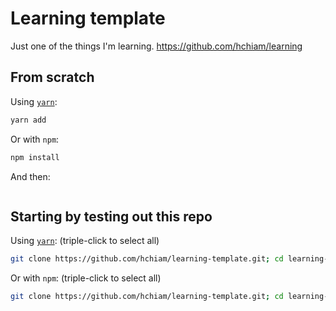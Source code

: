 # Learning template

Just one of the things I'm learning. <https://github.com/hchiam/learning>

<!-- Add reference link(s) here -->

## From scratch

Using [`yarn`](https://github.com/hchiam/learning-yarn):

```bash
yarn add 
```

Or with `npm`:

```bash
npm install 
```

And then:

```bash

```

## Starting by testing out this repo <!-- Replace "template"s and "# and then ..."s in this section -->

Using [`yarn`](https://github.com/hchiam/learning-yarn): (triple-click to select all)

```bash
git clone https://github.com/hchiam/learning-template.git; cd learning-template; yarn; # and then ...
```

Or with `npm`: (triple-click to select all)

```bash
git clone https://github.com/hchiam/learning-template.git; cd learning-template; npm install; # and then ...
```

